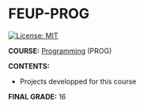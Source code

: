 # FEUP-PROG
[![License: MIT](https://img.shields.io/badge/License-MIT-yellow.svg)](https://opensource.org/licenses/MIT)


**COURSE:** [Programming](https://sigarra.up.pt/feup/en/ucurr_geral.ficha_uc_view?pv_ocorrencia_id=459468) (PROG)

**CONTENTS:** 
- Projects developped for this course

**FINAL GRADE:** 16
